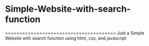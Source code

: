 # Simple-Website-with-search-function
=======================================
Just a Simple Website with search function using html, css, and javascript
